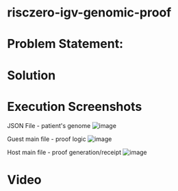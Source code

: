 # risczero-igv-genomic-proof

 
# Problem Statement: 

# Solution 

# Execution Screenshots
JSON File - patient's genome
![image](https://github.com/user-attachments/assets/c6785a08-5e4b-4d1e-a828-f552189081af)

Guest main file - proof logic
![image](https://github.com/user-attachments/assets/14728c5d-8b94-419d-9afe-85625553b534)

Host main file - proof generation/receipt
![image](https://github.com/user-attachments/assets/d198a4f4-b74f-4392-b318-1282934eaa45)


# Video 


